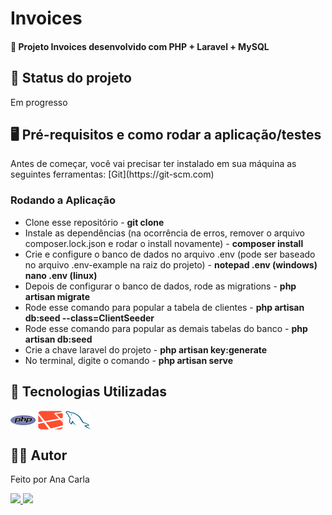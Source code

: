 <h1>Invoices</h1>
<h4>🚀 Projeto Invoices desenvolvido com PHP + Laravel + MySQL</h4>

<h2>🚧 Status do projeto</h2>
<p>Em progresso</p>

<h2>🖥️ Pré-requisitos e como rodar a aplicação/testes</h2>
<p>Antes de começar, você vai precisar ter instalado em sua máquina as seguintes ferramentas:
[Git](https://git-scm.com) </p>
<h3>Rodando a Aplicação</h3>
<ul>
	<li>Clone esse repositório - <b>git clone</b></li>
  <li>Instale as dependências (na ocorrência de erros, remover o arquivo composer.lock.json e rodar o install novamente) - <b>composer install</b></li>
  <li>Crie e configure o banco de dados no arquivo .env (pode ser baseado no arquivo .env-example na raiz do projeto) - <b>notepad .env (windows) nano .env (linux)</b></li>
  <li>Depois de configurar o banco de dados, rode as migrations - <b>php artisan migrate</b></li>
  <li>Rode esse comando para popular a tabela de clientes - <b>php artisan db:seed --class=ClientSeeder</b></li>
  <li>Rode esse comando para popular as demais tabelas do banco - <b>php artisan db:seed</b></li>
  <li>Crie a chave laravel do projeto - <b>php artisan key:generate</b></li>
	<li>No terminal, digite o comando - <b>php artisan serve</b></li>
</ul>

<h2>🤖 Tecnologias Utilizadas</h2>
<div style="display: inline_block">
  <img align="center"  height="30" width="40" src="https://raw.githubusercontent.com/devicons/devicon/master/icons/php/php-original.svg">
  <img align="center"  height="30" width="40" src="https://raw.githubusercontent.com/devicons/devicon/master/icons/laravel/laravel-plain.svg">
  <img align="center"  height="30" width="40" src="https://raw.githubusercontent.com/devicons/devicon/master/icons/mysql/mysql-original.svg">
</div>

<h2>🧑🏻‍ Autor</h2>
<p>Feito por Ana Carla</p>
<a href="https://www.linkedin.com/in/ana-carla-lima-a32800212">
	<img src="https://img.shields.io/badge/-Ana-blue?style=flat-square&logo=Linkedin&logoColor=white&link=https:https://www.linkedin.com/in/ana-carla-lima-a32800212">
</a>
<a href="mailto:anacarlan07@gmail.com">
	<img src="https://img.shields.io/badge/-anacarlan07@gmail.com-c14438?style=flat-square&logo=Gmail&logoColor=white&link=mailto:anacarlan07@gmail.com">
</a>

